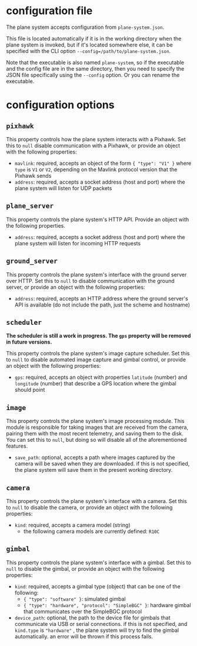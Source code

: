 # configuration file

The plane system accepts configuration from `plane-system.json`.

This file is located automatically if it is in the working directory when the plane system is invoked, but if it's located somewhere else, it can be specified with the CLI option `--config=/path/to/plane-system.json`.

Note that the executable is also named `plane-system`, so if the executable and the config file are in the same directory, then you need to specify the JSON file specifically using the `--config` option. Or you can rename the executable.

# configuration options

## `pixhawk`

This property controls how the plane system interacts with a Pixhawk. Set this to `null` disable communication with a Pixhawk, or provide an object with the following properties:

- `mavlink`: required, accepts an object of the form `{ "type": "V1" }` where `type` is `V1` or `V2`, depending on the Mavlink protocol version that the Pixhawk sends
- `address`: required, accepts a socket address (host and port) where the plane system will listen for UDP packets

## `plane_server`

This property controls the plane system's HTTP API. Provide an object with the following properties.

- `address`: required, accepts a socket address (host and port) where the plane system will listen for incoming HTTP requests

## `ground_server`

This property controls the plane system's interface with the ground server over HTTP. Set this to `null` to disable communication with the ground server, or provide an object with the following properties:

- `address`: required, accepts an HTTP address where the ground server's API is available (do not include the path, just the scheme and hostname)

## `scheduler`

**The scheduler is still a work in progress. The `gps` property will be removed in future versions.**

This property controls the plane system's image capture scheduler. Set this to `null` to disable automated image capture and gimbal control, or provide an object with the following properties:

- `gps`: required, accepts an object with properties `latitude` (number) and `longitude` (number) that describe a GPS location where the gimbal should point

## `image`

This property controls the plane system's image processing module. This module is responsible for taking images that are received from the camera, pairing them with the most recent telemetry, and saving them to the disk. You can set this to `null`, but doing so will disable all of the aforementioned features.

- `save_path`: optional, accepts a path where images captured by the camera will be saved when they are downloaded. if this is not specified, the plane system will save them in the present working directory.

## `camera`

This property controls the plane system's interface with a camera. Set this to `null` to disable the camera, or provide an object with the following properties:

- `kind`: required, accepts a camera model (string)
  - the following camera models are currently defined: `R10C`

## `gimbal`

This property controls the plane system's interface with a gimbal. Set this to `null` to disable the gimbal, or provide an object with the following properties:

- `kind`: required, accepts a gimbal type (object) that can be one of the following:
  - `{ "type": "software" }`: simulated gimbal
  - `{ "type": "hardware", "protocol": "SimpleBGC" }`: hardware gimbal that communicates over the SimpleBGC protocol
- `device_path`: optional, the path to the device file for gimbals that communicate via USB or serial connections. if this is not specified, and `kind.type` is `"hardware"` , the plane system will try to find the gimbal automatically. an error will be thrown if this process fails.
